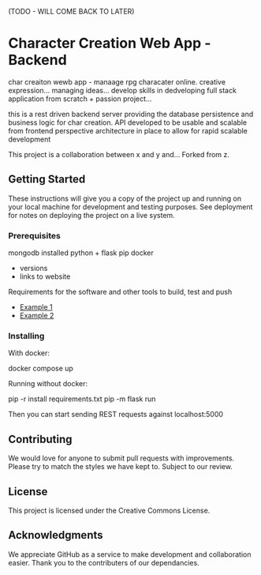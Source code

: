 (TODO - WILL COME BACK TO LATER)

# Character Creation Web App - Backend

char creaiton wewb app - manaage rpg characater online. creative expression... managing ideas...
develop skills in dedveloping full stack application from scratch + passion project...

this is a rest driven backend server providing the database persistence and business logic for char creation.
API developed to be usable and scalable from frontend perspective
architecture in place to allow for rapid scalable development

This project is a collaboration between x and y and...
Forked from z.

## Getting Started

These instructions will give you a copy of the project up and running on
your local machine for development and testing purposes. See deployment
for notes on deploying the project on a live system.

### Prerequisites

mongodb installed
python + flask
pip
docker
+ versions
+ links to website

Requirements for the software and other tools to build, test and push 
- [Example 1](https://www.example.com)
- [Example 2](https://www.example.com)

### Installing

With docker:

docker compose up

Running without docker:

pip -r install requirements.txt
pip -m flask run

Then you can start sending REST requests against localhost:5000

## Contributing

We would love for anyone to submit pull requests with improvements. Please try to match the styles we have kept to.
Subject to our review.

## License

This project is licensed under the Creative Commons License.

## Acknowledgments

We appreciate GitHub as a service to make development and collaboration easier.
Thank you to the contributers of our dependancies.

